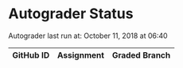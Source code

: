 # Autograder Status
Autograder last run at: October 11, 2018 at 06:40

| GitHub ID | Assignment | Graded Branch |
|-----------|------------|---------------|
